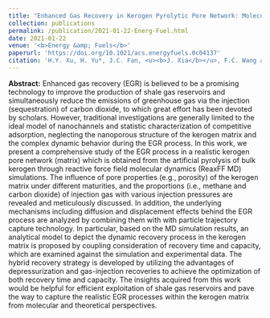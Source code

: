 ```yaml
---
title: "Enhanced Gas Recovery in Kerogen Pyrolytic Pore Network: Molecular Simulations and Theoretical Analysis"
collection: publications
permalink: /publication/2021-01-22-Energ-Fuel.html
date: 2021-01-22
venue: '<b>Energy &amp; Fuels</b>'
paperurl: 'https://doi.org/10.1021/acs.energyfuels.0c04137'
citation: 'H.Y. Xu, H. Yu*, J.C. Fan, <u><b>J. Xia</b></u>, F.C. Wang and H.A. Wu, Enhanced gas recovery in kerogen pyrolytic pore network: Molecular simulations and theoretical analysis. <i>Energy &amp; Fuels</i>, 2021, 35(3): 2253–2267.'
---
```


**Abstract:** Enhanced gas recovery (EGR) is believed to be a promising technology to improve the production of shale gas reservoirs and simultaneously reduce the emissions of greenhouse gas via the injection (sequestration) of carbon dioxide, to which great effort has been devoted by scholars. However, traditional investigations are generally limited to the ideal model of nanochannels and statistic characterization of competitive adsorption, neglecting the nanoporous structure of the kerogen matrix and the complex dynamic behavior during the EGR process. In this work, we present a comprehensive study of the EGR process in a realistic kerogen pore network (matrix) which is obtained from the artificial pyrolysis of bulk kerogen through reactive force field molecular dynamics (ReaxFF MD) simulations. The influence of pore properties (e.g., porosity) of the kerogen matrix under different maturities, and the proportions (i.e., methane and carbon dioxide) of injection gas with various injection pressures are revealed and meticulously discussed. In addition, the underlying mechanisms including diffusion and displacement effects behind the EGR process are analyzed by combining them with with particle trajectory capture technology. In particular, based on the MD simulation results, an analytical model to depict the dynamic recovery process in the kerogen matrix is proposed by coupling consideration of recovery time and capacity, which are examined against the simulation and experimental data. The hybrid recovery strategy is developed by utilizing the advantages of depressurization and gas-injection recoveries to achieve the optimization of both recovery time and capacity. The insights acquired from this work would be helpful for efficient exploitation of shale gas reservoirs and pave the way to capture the realistic EGR processes within the kerogen matrix from molecular and theoretical perspectives.

